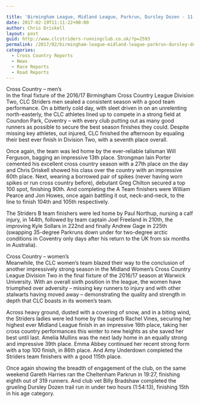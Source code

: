 ```yaml
---

title: 'Birmingham League, Midland League, Parkrun, Dursley Dozen - 11-12 February 2017'
date: 2017-02-19T11:11:22+00:00
author: Chris Driskell
layout: post
guid: http://www.clcstriders-runningclub.co.uk/?p=2593
permalink: /2017/02/birmingham-league-midland-league-parkrun-dursley-dozen-11-12-february-2017/
categories:
  - Cross Country Reports
  - News
  - Race Reports
  - Road Reports
---
```

Cross Country – men’s  
In the final fixture of the 2016/17 Birmingham Cross Country League Division Two, CLC Striders men sealed a consistent season with a good team performance. On a bitterly cold day, with sleet driven in on an unrelenting north-easterly, the CLC athletes lined up to compete in a strong field at Coundon Park, Coventry – with every club putting out as many good runners as possible to secure the best season finishes they could. Despite missing key athletes, out injured, CLC finished the afternoon by equaling their best ever finish in Division Two, with a seventh place overall.

Once again, the team was led home by the ever-reliable talisman Will Ferguson, bagging an impressive 13th place. Strongman Iain Porter cemented his excellent cross country season with a 27th place on the day and Chris Driskell showed his class over the country with an impressive 60th place. Next, wearing a borrowed pair of spikes (never having worn spikes or run cross country before), debutant Greg Chilton secured a top 100 spot, finishing 90th. And completing the A Team finishers were William Pearce and Jon Howes, once again battling it out, neck-and-neck, to the line to finish 104th and 105th respectively.

The Striders B team finishers were led home by Paul Northup, nursing a calf injury, in 144th, followed by team captain Joel Freeland in 210th, the improving Kyle Sollars in 222nd and finally Andrew Gage in 225th (swapping 35-degree Parkruns down under for two-degree arctic conditions in Coventry only days after his return to the UK from six months in Australia).

Cross Country – women’s  
Meanwhile, the CLC women’s team blazed their way to the conclusion of another impressively strong season in the Midland Women’s Cross Country League Division Two in the final fixture of the 2016/17 season at Warwick University. With an overall sixth position in the league, the women have triumphed over adversity – missing key runners to injury and with other stalwarts having moved away – demonstrating the quality and strength in depth that CLC boasts in its women’s team.

Across heavy ground, dusted with a covering of snow, and in a biting wind, the Striders ladies were led home by the superb Rachel Vines, securing her highest ever Midland League finish in an impressive 16th place, taking her cross country performances this winter to new heights as she saved her best until last. Amelia Mullins was the next lady home in an equally strong and impressive 39th place. Emma Abbey continued her recent strong form with a top 100 finish, in 86th place. And Amy Underdown completed the Striders team finishers with a good 115th place.

Once again showing the breadth of engagement of the club, on the same weekend Gareth Harries ran the Cheltenham Parkrun in 19:27, finishing eighth out of 319 runners. And club vet Billy Bradshaw completed the grueling Dursley Dozen trail run in under two hours (1:54:13), finishing 15th in his age category.